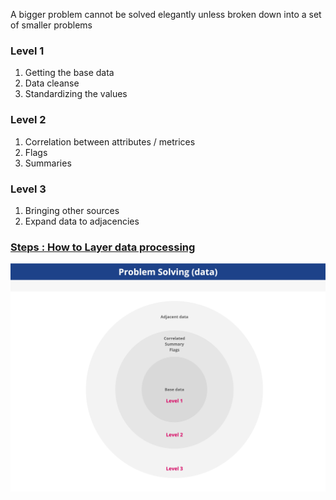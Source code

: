 A bigger problem cannot be solved elegantly unless broken down into a set of smaller problems

### Level 1
1. Getting the base data
2. Data cleanse
3. Standardizing the values

### Level 2
1. Correlation between attributes / metrices
2. Flags
3. Summaries

### Level 3
1. Bringing other sources
2. Expand data to adjacencies 


### [Steps : How to Layer data processing ](/adhocAnalysisRequest.sql)
![ProblemSolvingData](/images/ProblemSolvingData.jpg)
